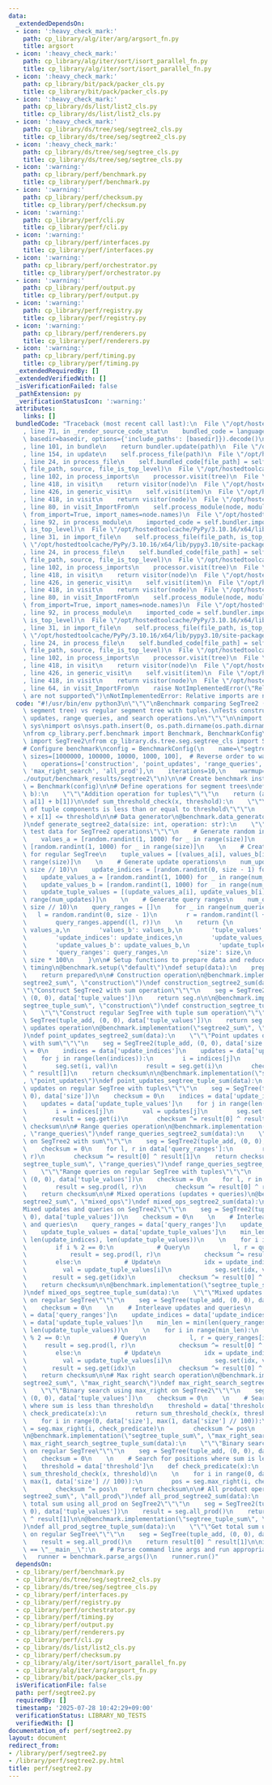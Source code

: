 ```yaml
---
data:
  _extendedDependsOn:
  - icon: ':heavy_check_mark:'
    path: cp_library/alg/iter/arg/argsort_fn.py
    title: argsort
  - icon: ':heavy_check_mark:'
    path: cp_library/alg/iter/sort/isort_parallel_fn.py
    title: cp_library/alg/iter/sort/isort_parallel_fn.py
  - icon: ':heavy_check_mark:'
    path: cp_library/bit/pack/packer_cls.py
    title: cp_library/bit/pack/packer_cls.py
  - icon: ':heavy_check_mark:'
    path: cp_library/ds/list/list2_cls.py
    title: cp_library/ds/list/list2_cls.py
  - icon: ':heavy_check_mark:'
    path: cp_library/ds/tree/seg/segtree2_cls.py
    title: cp_library/ds/tree/seg/segtree2_cls.py
  - icon: ':heavy_check_mark:'
    path: cp_library/ds/tree/seg/segtree_cls.py
    title: cp_library/ds/tree/seg/segtree_cls.py
  - icon: ':warning:'
    path: cp_library/perf/benchmark.py
    title: cp_library/perf/benchmark.py
  - icon: ':warning:'
    path: cp_library/perf/checksum.py
    title: cp_library/perf/checksum.py
  - icon: ':warning:'
    path: cp_library/perf/cli.py
    title: cp_library/perf/cli.py
  - icon: ':warning:'
    path: cp_library/perf/interfaces.py
    title: cp_library/perf/interfaces.py
  - icon: ':warning:'
    path: cp_library/perf/orchestrator.py
    title: cp_library/perf/orchestrator.py
  - icon: ':warning:'
    path: cp_library/perf/output.py
    title: cp_library/perf/output.py
  - icon: ':warning:'
    path: cp_library/perf/registry.py
    title: cp_library/perf/registry.py
  - icon: ':warning:'
    path: cp_library/perf/renderers.py
    title: cp_library/perf/renderers.py
  - icon: ':warning:'
    path: cp_library/perf/timing.py
    title: cp_library/perf/timing.py
  _extendedRequiredBy: []
  _extendedVerifiedWith: []
  _isVerificationFailed: false
  _pathExtension: py
  _verificationStatusIcon: ':warning:'
  attributes:
    links: []
  bundledCode: "Traceback (most recent call last):\n  File \"/opt/hostedtoolcache/PyPy/3.10.16/x64/lib/pypy3.10/site-packages/onlinejudge_verify/documentation/build.py\"\
    , line 71, in _render_source_code_stat\n    bundled_code = language.bundle(stat.path,\
    \ basedir=basedir, options={'include_paths': [basedir]}).decode()\n  File \"/opt/hostedtoolcache/PyPy/3.10.16/x64/lib/pypy3.10/site-packages/onlinejudge_verify/languages/python.py\"\
    , line 101, in bundle\n    return bundler.update(path)\n  File \"/opt/hostedtoolcache/PyPy/3.10.16/x64/lib/pypy3.10/site-packages/onlinejudge_verify/languages/python_bundle.py\"\
    , line 154, in update\n    self.process_file(path)\n  File \"/opt/hostedtoolcache/PyPy/3.10.16/x64/lib/pypy3.10/site-packages/onlinejudge_verify/languages/python_bundle.py\"\
    , line 24, in process_file\n    self.bundled_code[file_path] = self.process_imports(tree,\
    \ file_path, source, file_is_top_level)\n  File \"/opt/hostedtoolcache/PyPy/3.10.16/x64/lib/pypy3.10/site-packages/onlinejudge_verify/languages/python_bundle.py\"\
    , line 102, in process_imports\n    processor.visit(tree)\n  File \"/opt/hostedtoolcache/PyPy/3.10.16/x64/lib/pypy3.10/ast.py\"\
    , line 418, in visit\n    return visitor(node)\n  File \"/opt/hostedtoolcache/PyPy/3.10.16/x64/lib/pypy3.10/ast.py\"\
    , line 426, in generic_visit\n    self.visit(item)\n  File \"/opt/hostedtoolcache/PyPy/3.10.16/x64/lib/pypy3.10/ast.py\"\
    , line 418, in visit\n    return visitor(node)\n  File \"/opt/hostedtoolcache/PyPy/3.10.16/x64/lib/pypy3.10/site-packages/onlinejudge_verify/languages/python_bundle.py\"\
    , line 80, in visit_ImportFrom\n    self.process_module(node, module_path, file_is_top_level,\
    \ from_import=True, import_names=node.names)\n  File \"/opt/hostedtoolcache/PyPy/3.10.16/x64/lib/pypy3.10/site-packages/onlinejudge_verify/languages/python_bundle.py\"\
    , line 92, in process_module\n    imported_code = self.bundler.import_file(module_path,\
    \ is_top_level)\n  File \"/opt/hostedtoolcache/PyPy/3.10.16/x64/lib/pypy3.10/site-packages/onlinejudge_verify/languages/python_bundle.py\"\
    , line 31, in import_file\n    self.process_file(file_path, is_top_level)\n  File\
    \ \"/opt/hostedtoolcache/PyPy/3.10.16/x64/lib/pypy3.10/site-packages/onlinejudge_verify/languages/python_bundle.py\"\
    , line 24, in process_file\n    self.bundled_code[file_path] = self.process_imports(tree,\
    \ file_path, source, file_is_top_level)\n  File \"/opt/hostedtoolcache/PyPy/3.10.16/x64/lib/pypy3.10/site-packages/onlinejudge_verify/languages/python_bundle.py\"\
    , line 102, in process_imports\n    processor.visit(tree)\n  File \"/opt/hostedtoolcache/PyPy/3.10.16/x64/lib/pypy3.10/ast.py\"\
    , line 418, in visit\n    return visitor(node)\n  File \"/opt/hostedtoolcache/PyPy/3.10.16/x64/lib/pypy3.10/ast.py\"\
    , line 426, in generic_visit\n    self.visit(item)\n  File \"/opt/hostedtoolcache/PyPy/3.10.16/x64/lib/pypy3.10/ast.py\"\
    , line 418, in visit\n    return visitor(node)\n  File \"/opt/hostedtoolcache/PyPy/3.10.16/x64/lib/pypy3.10/site-packages/onlinejudge_verify/languages/python_bundle.py\"\
    , line 80, in visit_ImportFrom\n    self.process_module(node, module_path, file_is_top_level,\
    \ from_import=True, import_names=node.names)\n  File \"/opt/hostedtoolcache/PyPy/3.10.16/x64/lib/pypy3.10/site-packages/onlinejudge_verify/languages/python_bundle.py\"\
    , line 92, in process_module\n    imported_code = self.bundler.import_file(module_path,\
    \ is_top_level)\n  File \"/opt/hostedtoolcache/PyPy/3.10.16/x64/lib/pypy3.10/site-packages/onlinejudge_verify/languages/python_bundle.py\"\
    , line 31, in import_file\n    self.process_file(file_path, is_top_level)\n  File\
    \ \"/opt/hostedtoolcache/PyPy/3.10.16/x64/lib/pypy3.10/site-packages/onlinejudge_verify/languages/python_bundle.py\"\
    , line 24, in process_file\n    self.bundled_code[file_path] = self.process_imports(tree,\
    \ file_path, source, file_is_top_level)\n  File \"/opt/hostedtoolcache/PyPy/3.10.16/x64/lib/pypy3.10/site-packages/onlinejudge_verify/languages/python_bundle.py\"\
    , line 102, in process_imports\n    processor.visit(tree)\n  File \"/opt/hostedtoolcache/PyPy/3.10.16/x64/lib/pypy3.10/ast.py\"\
    , line 418, in visit\n    return visitor(node)\n  File \"/opt/hostedtoolcache/PyPy/3.10.16/x64/lib/pypy3.10/ast.py\"\
    , line 426, in generic_visit\n    self.visit(item)\n  File \"/opt/hostedtoolcache/PyPy/3.10.16/x64/lib/pypy3.10/ast.py\"\
    , line 418, in visit\n    return visitor(node)\n  File \"/opt/hostedtoolcache/PyPy/3.10.16/x64/lib/pypy3.10/site-packages/onlinejudge_verify/languages/python_bundle.py\"\
    , line 64, in visit_ImportFrom\n    raise NotImplementedError(\"Relative imports\
    \ are not supported\")\nNotImplementedError: Relative imports are not supported\n"
  code: "#!/usr/bin/env python3\n\"\"\"\nBenchmark comparing SegTree2 (dual-channel\
    \ segment tree) vs regular segment tree with tuples.\nTests construction, point\
    \ updates, range queries, and search operations.\n\"\"\"\n\nimport random\nimport\
    \ sys\nimport os\nsys.path.insert(0, os.path.dirname(os.path.dirname(os.path.abspath(__file__))))\n\
    \nfrom cp_library.perf.benchmark import Benchmark, BenchmarkConfig\nfrom cp_library.ds.tree.seg.segtree2_cls\
    \ import SegTree2\nfrom cp_library.ds.tree.seg.segtree_cls import SegTree\n\n\
    # Configure benchmark\nconfig = BenchmarkConfig(\n    name=\"segtree2\",\n   \
    \ sizes=[1000000, 100000, 10000, 1000, 100],  # Reverse order to warm up JIT\n\
    \    operations=['construction', 'point_updates', 'range_queries', 'mixed_ops',\
    \ 'max_right_search', 'all_prod'],\n    iterations=10,\n    warmup=3,\n    output_dir=\"\
    ./output/benchmark_results/segtree2\"\n)\n\n# Create benchmark instance\nbenchmark\
    \ = Benchmark(config)\n\n# Define operations for segment trees\ndef tuple_add(a,\
    \ b):\n    \"\"\"Addition operation for tuples\"\"\"\n    return (a[0] + b[0],\
    \ a[1] + b[1])\n\ndef sum_threshold_check(x, threshold):\n    \"\"\"Check if sum\
    \ of tuple components is less than or equal to threshold\"\"\"\n    return x[0]\
    \ + x[1] <= threshold\n\n# Data generator\n@benchmark.data_generator(\"default\"\
    )\ndef generate_segtree2_data(size: int, operation: str):\n    \"\"\"Generate\
    \ test data for SegTree2 operations\"\"\"\n    # Generate random initial values\n\
    \    values_a = [random.randint(1, 1000) for _ in range(size)]\n    values_b =\
    \ [random.randint(1, 1000) for _ in range(size)]\n    \n    # Create tuple values\
    \ for regular SegTree\n    tuple_values = [(values_a[i], values_b[i]) for i in\
    \ range(size)]\n    \n    # Generate update operations\n    num_updates = min(1000,\
    \ size // 10)\n    update_indices = [random.randint(0, size - 1) for _ in range(num_updates)]\n\
    \    update_values_a = [random.randint(1, 1000) for _ in range(num_updates)]\n\
    \    update_values_b = [random.randint(1, 1000) for _ in range(num_updates)]\n\
    \    update_tuple_values = [(update_values_a[i], update_values_b[i]) for i in\
    \ range(num_updates)]\n    \n    # Generate query ranges\n    num_queries = min(1000,\
    \ size // 10)\n    query_ranges = []\n    for _ in range(num_queries):\n     \
    \   l = random.randint(0, size - 1)\n        r = random.randint(l + 1, size)\n\
    \        query_ranges.append((l, r))\n    \n    return {\n        'values_a':\
    \ values_a,\n        'values_b': values_b,\n        'tuple_values': tuple_values,\n\
    \        'update_indices': update_indices,\n        'update_values_a': update_values_a,\n\
    \        'update_values_b': update_values_b,\n        'update_tuple_values': update_tuple_values,\n\
    \        'query_ranges': query_ranges,\n        'size': size,\n        'threshold':\
    \ size * 100\n    }\n\n# Setup functions to prepare data and reduce overhead during\
    \ timing\n@benchmark.setup(\"default\")\ndef setup(data):\n    prepared = data.copy()\n\
    \    return prepared\n\n# Construction operation\n@benchmark.implementation(\"\
    segtree2_sum\", \"construction\")\ndef construction_segtree2_sum(data):\n    \"\
    \"\"Construct SegTree2 with sum operation\"\"\"\n    seg = SegTree2(tuple_add,\
    \ (0, 0), data['tuple_values'])\n    return seg.n\n\n@benchmark.implementation(\"\
    segtree_tuple_sum\", \"construction\")\ndef construction_segtree_tuple_sum(data):\n\
    \    \"\"\"Construct regular SegTree with tuple sum operation\"\"\"\n    seg =\
    \ SegTree(tuple_add, (0, 0), data['tuple_values'])\n    return seg.n\n\n# Point\
    \ updates operation\n@benchmark.implementation(\"segtree2_sum\", \"point_updates\"\
    )\ndef point_updates_segtree2_sum(data):\n    \"\"\"Point updates on SegTree2\
    \ with sum\"\"\"\n    seg = SegTree2(tuple_add, (0, 0), data['size'])\n    checksum\
    \ = 0\n    indices = data['update_indices']\n    updates = data['update_tuple_values']\n\
    \    for j in range(len(indices)):\n        i = indices[j]\n        val = updates[j]\n\
    \        seg.set(i, val)\n        result = seg.get(i)\n        checksum ^= result[0]\
    \ ^ result[1]\n    return checksum\n\n@benchmark.implementation(\"segtree_tuple_sum\"\
    , \"point_updates\")\ndef point_updates_segtree_tuple_sum(data):\n    \"\"\"Point\
    \ updates on regular SegTree with tuples\"\"\"\n    seg = SegTree(tuple_add, (0,\
    \ 0), data['size'])\n    checksum = 0\n    indices = data['update_indices']\n\
    \    updates = data['update_tuple_values']\n    for j in range(len(indices)):\n\
    \        i = indices[j]\n        val = updates[j]\n        seg.set(i, val)\n \
    \       result = seg.get(i)\n        checksum ^= result[0] ^ result[1]\n    return\
    \ checksum\n\n# Range queries operation\n@benchmark.implementation(\"segtree2_sum\"\
    , \"range_queries\")\ndef range_queries_segtree2_sum(data):\n    \"\"\"Range queries\
    \ on SegTree2 with sum\"\"\"\n    seg = SegTree2(tuple_add, (0, 0), data['tuple_values'])\n\
    \    checksum = 0\n    for l, r in data['query_ranges']:\n        result = seg.prod(l,\
    \ r)\n        checksum ^= result[0] ^ result[1]\n    return checksum\n\n@benchmark.implementation(\"\
    segtree_tuple_sum\", \"range_queries\")\ndef range_queries_segtree_tuple_sum(data):\n\
    \    \"\"\"Range queries on regular SegTree with tuples\"\"\"\n    seg = SegTree(tuple_add,\
    \ (0, 0), data['tuple_values'])\n    checksum = 0\n    for l, r in data['query_ranges']:\n\
    \        result = seg.prod(l, r)\n        checksum ^= result[0] ^ result[1]\n\
    \    return checksum\n\n# Mixed operations (updates + queries)\n@benchmark.implementation(\"\
    segtree2_sum\", \"mixed_ops\")\ndef mixed_ops_segtree2_sum(data):\n    \"\"\"\
    Mixed updates and queries on SegTree2\"\"\"\n    seg = SegTree2(tuple_add, (0,\
    \ 0), data['tuple_values'])\n    checksum = 0\n    \n    # Interleave updates\
    \ and queries\n    query_ranges = data['query_ranges']\n    update_indices = data['update_indices']\n\
    \    update_tuple_values = data['update_tuple_values']\n    min_len = min(len(query_ranges),\
    \ len(update_indices), len(update_tuple_values))\n    \n    for i in range(min_len):\n\
    \        if i % 2 == 0:\n            # Query\n            l, r = query_ranges[i]\n\
    \            result = seg.prod(l, r)\n            checksum ^= result[0] ^ result[1]\n\
    \        else:\n            # Update\n            idx = update_indices[i]\n  \
    \          val = update_tuple_values[i]\n            seg.set(idx, val)\n     \
    \       result = seg.get(idx)\n            checksum ^= result[0] ^ result[1]\n\
    \    return checksum\n\n@benchmark.implementation(\"segtree_tuple_sum\", \"mixed_ops\"\
    )\ndef mixed_ops_segtree_tuple_sum(data):\n    \"\"\"Mixed updates and queries\
    \ on regular SegTree\"\"\"\n    seg = SegTree(tuple_add, (0, 0), data['tuple_values'])\n\
    \    checksum = 0\n    \n    # Interleave updates and queries\n    query_ranges\
    \ = data['query_ranges']\n    update_indices = data['update_indices']\n    update_tuple_values\
    \ = data['update_tuple_values']\n    min_len = min(len(query_ranges), len(update_indices),\
    \ len(update_tuple_values))\n    \n    for i in range(min_len):\n        if i\
    \ % 2 == 0:\n            # Query\n            l, r = query_ranges[i]\n       \
    \     result = seg.prod(l, r)\n            checksum ^= result[0] ^ result[1]\n\
    \        else:\n            # Update\n            idx = update_indices[i]\n  \
    \          val = update_tuple_values[i]\n            seg.set(idx, val)\n     \
    \       result = seg.get(idx)\n            checksum ^= result[0] ^ result[1]\n\
    \    return checksum\n\n# Max right search operation\n@benchmark.implementation(\"\
    segtree2_sum\", \"max_right_search\")\ndef max_right_search_segtree2_sum(data):\n\
    \    \"\"\"Binary search using max_right on SegTree2\"\"\"\n    seg = SegTree2(tuple_add,\
    \ (0, 0), data['tuple_values'])\n    checksum = 0\n    \n    # Search for positions\
    \ where sum is less than threshold\n    threshold = data['threshold']\n    def\
    \ check_predicate(x):\n        return sum_threshold_check(x, threshold)\n    \n\
    \    for i in range(0, data['size'], max(1, data['size'] // 100)):\n        pos\
    \ = seg.max_right(i, check_predicate)\n        checksum ^= pos\n    return checksum\n\
    \n@benchmark.implementation(\"segtree_tuple_sum\", \"max_right_search\")\ndef\
    \ max_right_search_segtree_tuple_sum(data):\n    \"\"\"Binary search using max_right\
    \ on regular SegTree\"\"\"\n    seg = SegTree(tuple_add, (0, 0), data['tuple_values'])\n\
    \    checksum = 0\n    \n    # Search for positions where sum is less than threshold\n\
    \    threshold = data['threshold']\n    def check_predicate(x):\n        return\
    \ sum_threshold_check(x, threshold)\n    \n    for i in range(0, data['size'],\
    \ max(1, data['size'] // 100)):\n        pos = seg.max_right(i, check_predicate)\n\
    \        checksum ^= pos\n    return checksum\n\n# All product operation\n@benchmark.implementation(\"\
    segtree2_sum\", \"all_prod\")\ndef all_prod_segtree2_sum(data):\n    \"\"\"Get\
    \ total sum using all_prod on SegTree2\"\"\"\n    seg = SegTree2(tuple_add, (0,\
    \ 0), data['tuple_values'])\n    result = seg.all_prod()\n    return result[0]\
    \ ^ result[1]\n\n@benchmark.implementation(\"segtree_tuple_sum\", \"all_prod\"\
    )\ndef all_prod_segtree_tuple_sum(data):\n    \"\"\"Get total sum using all_prod\
    \ on regular SegTree\"\"\"\n    seg = SegTree(tuple_add, (0, 0), data['tuple_values'])\n\
    \    result = seg.all_prod()\n    return result[0] ^ result[1]\n\nif __name__\
    \ == \"__main__\":\n    # Parse command line args and run appropriate mode\n \
    \   runner = benchmark.parse_args()\n    runner.run()"
  dependsOn:
  - cp_library/perf/benchmark.py
  - cp_library/ds/tree/seg/segtree2_cls.py
  - cp_library/ds/tree/seg/segtree_cls.py
  - cp_library/perf/interfaces.py
  - cp_library/perf/registry.py
  - cp_library/perf/orchestrator.py
  - cp_library/perf/timing.py
  - cp_library/perf/output.py
  - cp_library/perf/renderers.py
  - cp_library/perf/cli.py
  - cp_library/ds/list/list2_cls.py
  - cp_library/perf/checksum.py
  - cp_library/alg/iter/sort/isort_parallel_fn.py
  - cp_library/alg/iter/arg/argsort_fn.py
  - cp_library/bit/pack/packer_cls.py
  isVerificationFile: false
  path: perf/segtree2.py
  requiredBy: []
  timestamp: '2025-07-28 10:42:29+09:00'
  verificationStatus: LIBRARY_NO_TESTS
  verifiedWith: []
documentation_of: perf/segtree2.py
layout: document
redirect_from:
- /library/perf/segtree2.py
- /library/perf/segtree2.py.html
title: perf/segtree2.py
---
```

